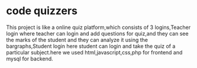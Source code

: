 # code quizzers
This project is like a online quiz platform,which consists of 3 logins,Teacher login where teacher can login and add questions for quiz,and they can see the marks of the student and they can analyze it using the bargraphs,Student login here student can login and take the quiz of a particular subject.here we used html,javascript,css,php for frontend and mysql for backend.
